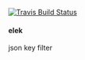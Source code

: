 [![Travis Build Status](https://img.shields.io/travis/indatawetrust/elek.svg)](https://travis-ci.org/indatawetrust/elek)

#### elek
json key filter
